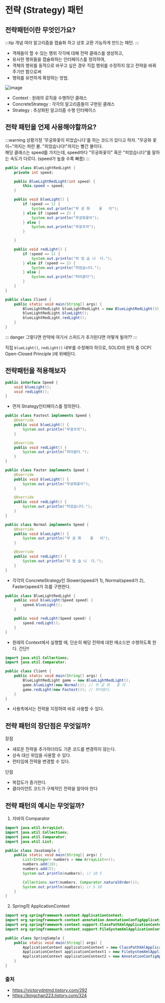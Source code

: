 # 전략 (Strategy) 패턴

## 전략패턴이란 무엇인가요?

:::tip 개념
여러 알고리즘을 캡슐화 하고 상호 교환 가능하게 만드는 패턴.
:::

- 객체들이 할 수 있는 행위 각각에 대해 전략 클래스를 생성하고, 
- 유사한 행위들을 캡슐화하는 인터페이스를 정의하여, 
- 객체의 행위를 동적으로 바꾸고 싶은 경우 직접 행위를 수정하지 않고 전략을 바꿔주기만 함으로써 
- 행위를 유연하게 확장하는 방법.

![image](https://user-images.githubusercontent.com/50647845/171307744-07acf09e-6dc1-42f8-a52e-b7d1ee9f7102.png)

- Context : 원래의 로직을 수행하던 클래스
- ConcreteStrategy : 각각의 알고리즘들이 구현된 클래스
- Strategy : 추상화된 알고리즘 수행 인터페이스

## 전략 패턴을 언제 사용해야할까요?

:::warning 상황가정
'무궁화꽃이 피었습니다'를 하는 코드가 있다고 하자. "무궁화 꽃이~"까지는 파란 불. "피었습니다!"까지는 빨간 불이다.   
해당 클래스는 speed를 가지는데, speed마다 "무궁화꽃이" 혹은 "피었습니다"를 말하는 속도가 다르다. (speed가 높을 수록 빠름)
:::

```java
public class BlueLightRedLight {
    private int speed;

    public BlueLightRedLight(int speed) {
        this.speed = speed;
    }

    public void blueLight() {
        if (speed == 1) {
            System.out.println("무 궁 화    꽃   이");
        } else if (speed == 2) {
            System.out.println("무궁화꽃이");
        } else {
            System.out.println("무광꼬치");
        }

    }

    public void redLight() {
        if (speed == 1) {
            System.out.println("피 었 습 니  다.");
        } else if (speed == 2) {
            System.out.println("피었습니다.");
        } else {
            System.out.println("피어씀다");
        }
    }
}
```

```java
public class Client {
    public static void main(String[] args) {
        BlueLightRedLight blueLightRedLight = new BlueLightRedLight(3);
        blueLightRedLight.blueLight();
        blueLightRedLight.redLight();
    }
}
```

::: danger 그렇다면
만약에 여기서 스피드가 추가된다면 어떻게 될까??
:::

직접 `blueLight()`, `redLight()` 내부를 수정해야 하므로, SOLID의 원칙 중 OCP( Open-Closed Principle )에 위배된다.

## 전략패턴을 적용해보자

```java
public interface Speed {
    void blueLight();
    void redLight();
}
```

- 먼저 Strategy인터페이스를 정의한다.

```java
public class Fastest implements Speed {
    @Override
    public void blueLight() {
        System.out.println("무광꼬치");
    }

    @Override
    public void redLight() {
        System.out.println("피어씀다.");
    }
}
```

```java
public class Faster implements Speed {
    @Override
    public void blueLight() {
        System.out.println("무궁화꽃이");
    }

    @Override
    public void redLight() {
        System.out.println("피었습니다.");
    }
}
```

```java
public class Normal implements Speed {
    @Override
    public void blueLight() {
        System.out.println("무 궁 화    꽃   이");
    }

    @Override
    public void redLight() {
        System.out.println("피 었 습 니  다.");
    }
}
```

- 각각의 ConcreteStrategy인 Slower(speed가 1), Normal(speed가 2), Faster(speed가 3)를 구현한다.

```java
public class BlueLightRedLight {
    public void blueLight(Speed speed) {
        speed.blueLight();
    }

    public void redLight(Speed speed) {
        speed.redLight();
    }
}
```

- 원래의 Context에서 실행할 때, 단순히 해당 전략에 대한 메소드만 수행하도록 한다. 간단!!

```java
import java.util.Collections;
import java.util.Comparator;

public class Client {
    public static void main(String[] args) {
        BlueLightRedLight game = new BlueLightRedLight();
        game.blueLight(new Normal()); // 무 궁 화   꽃 이
        game.redLight(new Fastest()); // 피어씀다.
    }
}
```

- 사용측에서는 전략을 지정하여 바로 사용할 수 있다.

## 전략 패턴의 장단점은 무엇일까?

장점

- 새로운 전략을 추가하더라도 기존 코드를 변경하지 않는다.
- 상속 대신 위임을 사용할 수 있다.
- 런타임에 전략을 변경할 수 있다.

단점

- 복잡도가 증가한다.
- 클라이언트 코드가 구체적인 전략을 알아야 한다

## 전략 패턴의 예시는 무엇일까?

1. 자바의 Comparator

```java
import java.util.ArrayList;
import java.util.Collections;
import java.util.Comparator;
import java.util.List;

public class JavaSample {
    public static void main(String[] args) {
        List<Integer> numbers = new ArrayList<>();
        numbers.add(10);
        numbers.add(5);
        System.out.println(numbers); // 10 5

        Collections.sort(numbers, Comparator.naturalOrder());
        System.out.println(numbers); // 5 10
    }
}
```
2. Spring의 ApplicationContext

```java
import org.springframework.context.ApplicationContext;
import org.springframework.context.annotation.AnnotationConfigApplicationContext;
import org.springframework.context.support.ClassPathXmlApplicationContext;
import org.springframework.context.support.FileSystemXmlApplicationContext;

public class SpringSample {
    public static void main(String[] args) {
        ApplicationContext applicationContext = new ClassPathXmlApplicationContext();
        ApplicationContext applicationContext1 = new FileSystemXmlApplicationContext();
        ApplicationContext applicationContext2 = new AnnotationConfigApplicationContext();
    }
}
```

### 출처

- https://victorydntmd.tistory.com/292
- https://kingchan223.tistory.com/324